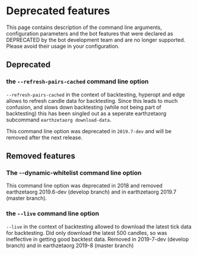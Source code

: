# Deprecated features

This page contains description of the command line arguments, configuration parameters
and the bot features that were declared as DEPRECATED by the bot development team
and are no longer supported. Please avoid their usage in your configuration.

## Deprecated

### the `--refresh-pairs-cached` command line option

`--refresh-pairs-cached` in the context of backtesting, hyperopt and edge allows to refresh candle data for backtesting.
Since this leads to much confusion, and slows down backtesting (while not being part of backtesting) this has been singled out 
as a seperate earthzetaorg subcommand `earthzetaorg download-data`.

This command line option was deprecated in `2019.7-dev` and will be removed after the next release.

## Removed features

### The **--dynamic-whitelist** command line option

This command line option was deprecated in 2018 and removed earthzetaorg 2019.6-dev (develop branch)
and in earthzetaorg 2019.7 (master branch).

### the `--live` command line option

`--live` in the context of backtesting allowed to download the latest tick data for backtesting.
Did only download the latest 500 candles, so was ineffective in getting good backtest data.
Removed in 2019-7-dev (develop branch) and in earthzetaorg 2019-8 (master branch)
